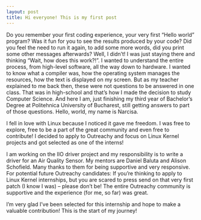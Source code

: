 ```yaml
---
layout: post
title: Hi everyone! This is my first post
---
```


   Do you remember your first coding experience, your very first “Hello world” program? Was it fun for you to see the results produced by your code? Did you feel the need to run it again, to add some more words, did you print some other messages afterwards? Well, I didn’t! I was just staying there and thinking “Wait, how does this work?!”. I wanted to understand the entire process, from high-level software, all the way down to hardware. I wanted to know what a compiler was, how the operating system manages the resources, how the text is displayed on my screen. But as my teacher explained to me back then, these were not questions to be answered in one class. That was in high-school and that’s how I made the decision to study Computer Science.  And here I am, just finishing my third year of Bachelor’s Degree at Politehnica University of Bucharest, still getting answers to part of those questions.
Hello, world, my name is Narcisa.  

   I fell in love with Linux because I noticed it gave me freedom. I was free to explore, free to be a part of the great community and even free to contribute! I decided to apply to Outreachy and focus on Linux Kernel projects and got selected as one of the interns!  
 
   I am working on the IIO driver project and my responsibility is to write a driver for an Air Quality Sensor. My mentors are Daniel Baluta and Alison Schofield. Many thanks to them for being supportive and very responsive.  
For potential future Outreachy candidates: If you’re thinking to apply to Linux Kernel internships, but you are scared to press send on that very first patch (I know I was) – please don’t be! The entire Outreachy community is supportive and the experience (for me, so far) was great.  

   I’m very glad I’ve been selected for this internship and hope to make a valuable contribution! This is the start of my journey!

